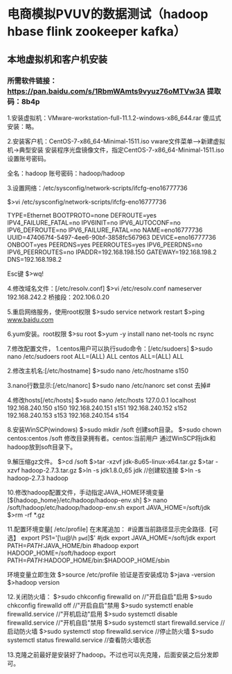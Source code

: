 # 电商模拟PVUV的数据测试（hadoop hbase flink zookeeper kafka）
## 本地虚拟机和客户机安装
### 所需软件链接：https://pan.baidu.com/s/1RbmWAmts9vyuz76oMTVw3A 提取码：8b4p
1.安装虚拟机：VMware-workstation-full-11.1.2-windows-x86_644.rar
傻瓜式安装：略。

2.安装客户机：CentOS-7-x86_64-Minimal-1511.iso
     vware文件菜单-->新建虚拟机->典型安装
     安装程序光盘镜像文件，指定CentOS-7-x86_64-Minimal-1511.iso
     设置账号密码。

全名：hadoop
账号密码：hadoop/hadoop

3.设置网络：/etc/sysconfig/network-scripts/ifcfg-eno16777736

$>vi /etc/sysconfig/network-scripts/ifcfg-eno16777736

TYPE=Ethernet
BOOTPROTO=none
DEFROUTE=yes
IPV4_FAILURE_FATAL=no
IPV6INIT=no
IPV6_AUTOCONF=no
IPV6_DEFROUTE=no
IPV6_FAILURE_FATAL=no
NAME=eno16777736
UUID=474067f4-5497-4ee6-90bf-3858fc567963
DEVICE=eno16777736
ONBOOT=yes
PEERDNS=yes
PEERROUTES=yes
IPV6_PEERDNS=no
IPV6_PEERROUTES=no
IPADDR=192.168.198.150
GATEWAY=192.168.198.2
DNS=192.168.198.2

Esc键
$>wq!


4.修改域名文件：[/etc/resolv.conf]
$>vi /etc/resolv.conf
    nameserver 192.168.242.2  桥接段：202.106.0.20

5.重启网络服务，使用root权限
$>sudo service network restart
$>ping www.baidu.com

6.yum安装。root权限
$>su root
$>yum -y install nano net-tools nc rsync

7.修改配置文件，
1.centos用户可以执行sudo命令：[/etc/sudoers]
$>sudo nano /etc/sudoers
root      ALL=(ALL)       ALL
centos  ALL=(ALL)       ALL

2.修改主机名:[/etc/hostname]
$>sudo nano /etc/hostname
s150

3.nano行数显示:[/etc/nanorc]
$>sudo nano /etc/nanorc
set const  去掉#

4.修改hosts[/etc/hosts]
$>sudo nano /etc/hosts
127.0.0.1 localhost
192.168.240.150 s150
192.168.240.151 s151
192.168.240.152 s152
192.168.240.153 s153
192.168.240.154 s154


8.安装WinSCP(windows)
$>sudo mkdir /soft        创建soft目录。
$>sudo chown centos:centos /soft            修改目录拥有者。centos:当前用户
通过WinSCP将jdk和hadoop放到soft目录下。

9.解压缩gz文件。
$>cd /soft
$>tar -xzvf jdk-8u65-linux-x64.tar.gz
$>tar -xzvf hadoop-2.7.3.tar.gz
$>ln -s jdk1.8.0_65 jdk                    //创建软连接
$>ln -s hadoop-2.7.3 hadoop

10.修改hadoop配置文件，手动指定JAVA_HOME环境变量
[${hadoop_home}/etc/hadoop/hadoop-env.sh]
$> nano /soft/hadoop/etc/hadoop/hadoop-env.sh
export JAVA_HOME=/soft/jdk
$>rm -rf *.gz

11.配置环境变量[ /etc/profile]
在末尾追加：
#设置当前路径显示完全路径.【可选】
export PS1='[\u@\h `pwd`]\$'
#jdk
export JAVA_HOME=/soft/jdk
export PATH=$PATH:$JAVA_HOME/bin
#hadoop
export HADOOP_HOME=/soft/hadoop
export PATH=$PATH:$HADOOP_HOME/bin:$HADOOP_HOME/sbin

环境变量立即生效
$>source /etc/profile
验证是否安装成功
$>java -version
$>hadoop version

12.关闭防火墙：
$>sudo chkconfig firewalld    on                       //"开启自启"启用
$>sudo chkconfig firewalld    off                          //"开启自启"禁用
$>sudo systemctl enable firewalld.service         //"开机启动"启用
$>sudo systemctl disable firewalld.service        //"开机自启"禁用
$>sudo systemctl start firewalld.service            //启动防火墙
$>sudo systemctl stop firewalld.service            //停止防火墙
$>sudo systemctl status firewalld.service         //查看防火墙状态

13.克隆之前最好是安装好了hadoop。不过也可以先克隆，后面安装之后分发即可。
